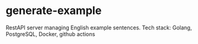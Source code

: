 # generate-example
RestAPI server managing English example sentences.
Tech stack:
Golang, PostgreSQL, Docker, github actions
